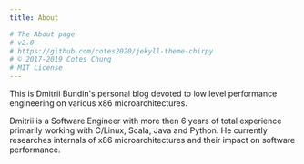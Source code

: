 ```yaml
---
title: About

# The About page
# v2.0
# https://github.com/cotes2020/jekyll-theme-chirpy
# © 2017-2019 Cotes Chung
# MIT License
---
```


This is Dmitrii Bundin's personal blog devoted to low level performance engineering on various x86 microarchitectures.

Dmitrii is a Software Engineer with more then 6 years of total experience primarily working with C/Linux, Scala, Java and Python.
He currently researches internals of x86 microarchitectures and their impact on software performance.
